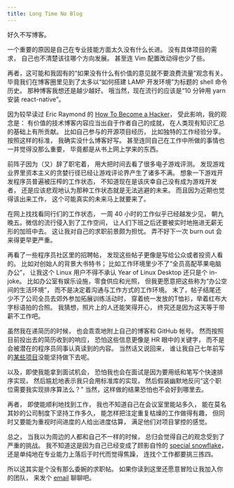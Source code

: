 ```yaml
---
title: Long Time No Blog
---
```


好久不写博客。

一个重要的原因是自己在专业技能方面太久没有什么长进。
没有具体项目的需求，
自己也不清楚该往哪个方向发展。
甚至连 Vim 配置改动得也少了些。

再者，这可能和我固有的“如果没有什么有价值的意见就不要浪费流量”观念有关。
毕竟我们在博客圈里见到了太多以“如何搭建 LAMP 开发环境”为标题的 shell 命令历史。
那种博客我想还是越少越好。
哦当然，现在流行的应该是“10 分钟用 yarn 安装 react-native”。

因为较早读过 Eric Raymond 的 [How To Become a Hacker][hacker]，
受此影响，我的观念是：
有价值的技术博客内容应当出自于作者自己的成就，
在人类现有知识汇总的基础上有所贡献。
比如自己参与的开源项目经历，
比如独特的工作经验分享。
按照这样的标准，
我确实没什么博客好写。
甚至连同自己在工作中所做的事情也一并觉得没那么重要，
毕竟都是从书上网上学来的东西。

前阵子因为（又）辞了职宅着，
用大把时间去看了很多电子游戏评测。
发现游戏业界里资本主义的贪婪行径已经让游戏评论界产生了诸多不满。
想象一下游戏开发程序员普遍被压榨的工作状态，
不知道现在是该庆幸自己没有成为游戏开发者，
还是应该悲观地认为那种工作状态就是无法逃避的未来。
而且因为近期也觉得该出来工作，
这个可能真实的未来马上就要来了。

在网上找找看同行们的工作状态，
一周 40 小时的工作似乎已经越发少见，
朝九晚五。微信的流行侵入到了工作空间，
让人们下班之后还要被实时地拖进无薪无形的加班中去。
这让我对自己的求职前景颇为担忧。
弄不好下一次 burn out 会来得更早更严重。

再看了一些程序员社区里的招聘帖，
发现这些帖子更像是写给公众或者投资人看的。
比如对创始人的背景大书特书；
比如工作环境里少不了“全员高配苹果电脑办公”，
让我这个 Linux 用户不得不承认 Year of Linux Desktop 还只是个 in-joke。
比如办公室有娱乐设施，零食供应和光照，
但我更愿意把这些称为“办公空间的生活环境”，
而不是决定着沟通与工作方式的工作环境。
末了，帖子结尾还少不了公司全员去郊外参加拓展训练活动时，
穿着统一发放的T恤衫，举着红布大字标语拍的合照。
我猜想，照片上的人还能笑得开心，
终究还是因为这天等于带薪不工作吧。

虽然我在递简历的时候，
也会乖乖地附上自己的博客和 GitHub 帐号。
然而按照目前投出去的简历收到的响应，
恐怕这些信息更像是 HR 眼中的关键字，
而不是会被潜在的程序员同事认真读到的内容。
当然话又说回来，
谁让我自己七年前写的[某些项目][roil]没能坚持做下去呢。

以及，即使我能拿到面试机会，
恐怕我也会在面试是因为要用纸和笔写个快速排序实现，
然后尴尬地表示我只会用标准库的实现，
然后假装幽默地反问“这个职位需要我实现排序算法么？”
当然，这样做的结果恐怕也不会好到哪里去。

再者，
即使能顺利地找到工作，
我也不知道自己在会议室里能站多久，
能在莫名其妙的公司制度下坚持工作多久，
能怎样把注定重复枯燥的工作做得有趣，
但同时又要能为重视时间进度的人给出进度估算，
满足他们对项目掌控的感觉。

总之，
当我以为周边的人都和自己不一样的时候，
总归会觉得自己的观念受到了严重的挑战。
我不知道这是因为自己已经变成了顾影自怜的 [special snowflake]，
还是单纯地在专业能力上落后于时代而觉得焦躁，
连找个工作都要挑三拣四。

所以这其实是个没有那么委婉的求职帖。
如果你读到这里还愿意冒险让我加入你的团队，
来发个 [email] 聊聊吧。

[hacker]: http://www.catb.org/esr/faqs/hacker-howto.html
[special snowflake]: https://en.wikipedia.org/wiki/Snowflake_(slang)#Unique.2Fspecial_snowflake
[email]: https://github.com/5long
[roil]: https://github.com/5long/roil
